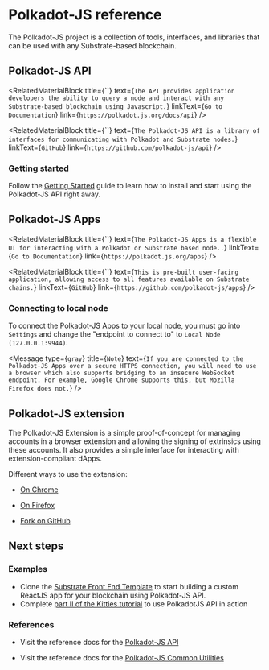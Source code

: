 # Polkadot-JS reference

The Polkadot-JS project is a collection of tools, interfaces, and libraries that can be used with any Substrate-based blockchain.

## Polkadot-JS API

<RelatedMaterialBlock
  title={``}
  text={`The API provides application developers the ability to query a node and interact with any Substrate-based blockchain using Javascript.`}
  linkText={`Go to Documentation`}
  link={`https://polkadot.js.org/docs/api`}
/>

<RelatedMaterialBlock
  title={``}
  text={`The Polkadot-JS API is a library of interfaces for communicating with Polkadot and Substrate nodes.`}
  linkText={`GitHub`}
  link={`https://github.com/polkadot-js/api`}
/>

### Getting started

Follow the
[Getting Started](https://polkadot.js.org/docs/api/) guide to learn how to install and start using
the Polkadot-JS API right away.

## Polkadot-JS Apps

<RelatedMaterialBlock
  title={``}
  text={`The Polkadot-JS Apps is a flexible UI for interacting with a Polkadot or Substrate based node..`}
  linkText={`Go to Documentation`}
  link={`https://polkadot.js.org/apps`}
/>

<RelatedMaterialBlock
  title={``}
  text={`This is pre-built user-facing application, allowing access to all features available on Substrate
  chains.`}
  linkText={`GitHub`}
  link={`https://github.com/polkadot-js/apps`}
/>

### Connecting to local node

To connect the Polkadot-JS Apps to your local node, you must go into `Settings` and change the
"endpoint to connect to" to `Local Node (127.0.0.1:9944)`.

<Message
  type={`gray`}
  title={`Note`}
  text={`If you are connected to the Polkadot-JS Apps over a secure HTTPS connection, you will
  need to use a browser which also supports bridging to an insecure WebSocket endpoint. For example,
  Google Chrome supports this, but Mozilla Firefox does not.`}
/>

## Polkadot-JS extension

The Polkadot-JS Extension is a simple proof-of-concept for managing accounts in a browser extension
and allowing the signing of extrinsics using these accounts. It also provides a simple interface for
interacting with extension-compliant dApps.

Different ways to use the extension:

- [On Chrome](https://chrome.google.com/webstore/detail/polkadot%7Bjs%7D-extension/mopnmbcafieddcagagdcbnhejhlodfdd)

- [On Firefox](https://addons.mozilla.org/en-US/firefox/addon/polkadot-js-extension)

- [Fork on GitHub](https://github.com/polkadot-js/extension)

## Next steps

### Examples

- Clone the
  [Substrate Front End Template](https://github.com/substrate-developer-hub/substrate-front-end-template)
  to start building a custom ReactJS app for your blockchain using Polkadot-JS API.
- Complete [part II of the Kitties tutorial](/tutorials/v3/kitties/pt2/) to use PolkadotJS API in action

### References

- Visit the reference docs for the [Polkadot-JS API](https://polkadot.js.org/api/)

- Visit the reference docs for the [Polkadot-JS Common Utilities](https://polkadot.js.org/common/)
